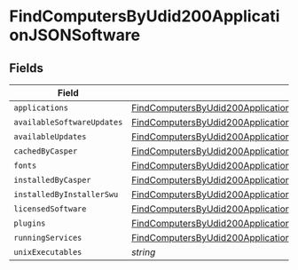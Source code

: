 # FindComputersByUdid200ApplicationJSONSoftware


## Fields

| Field                                                                                                                                                                       | Type                                                                                                                                                                        | Required                                                                                                                                                                    | Description                                                                                                                                                                 |
| --------------------------------------------------------------------------------------------------------------------------------------------------------------------------- | --------------------------------------------------------------------------------------------------------------------------------------------------------------------------- | --------------------------------------------------------------------------------------------------------------------------------------------------------------------------- | --------------------------------------------------------------------------------------------------------------------------------------------------------------------------- |
| `applications`                                                                                                                                                              | [FindComputersByUdid200ApplicationJSONSoftwareApplications](../../models/operations/findcomputersbyudid200applicationjsonsoftwareapplications.md)[]                         | :heavy_minus_sign:                                                                                                                                                          | N/A                                                                                                                                                                         |
| `availableSoftwareUpdates`                                                                                                                                                  | [FindComputersByUdid200ApplicationJSONSoftwareAvailableSoftwareUpdates](../../models/operations/findcomputersbyudid200applicationjsonsoftwareavailablesoftwareupdates.md)[] | :heavy_minus_sign:                                                                                                                                                          | N/A                                                                                                                                                                         |
| `availableUpdates`                                                                                                                                                          | [FindComputersByUdid200ApplicationJSONSoftwareAvailableUpdates](../../models/operations/findcomputersbyudid200applicationjsonsoftwareavailableupdates.md)[]                 | :heavy_minus_sign:                                                                                                                                                          | N/A                                                                                                                                                                         |
| `cachedByCasper`                                                                                                                                                            | [FindComputersByUdid200ApplicationJSONSoftwareCachedByCasper](../../models/operations/findcomputersbyudid200applicationjsonsoftwarecachedbycasper.md)[]                     | :heavy_minus_sign:                                                                                                                                                          | N/A                                                                                                                                                                         |
| `fonts`                                                                                                                                                                     | [FindComputersByUdid200ApplicationJSONSoftwareFonts](../../models/operations/findcomputersbyudid200applicationjsonsoftwarefonts.md)[]                                       | :heavy_minus_sign:                                                                                                                                                          | N/A                                                                                                                                                                         |
| `installedByCasper`                                                                                                                                                         | [FindComputersByUdid200ApplicationJSONSoftwareInstalledByCasper](../../models/operations/findcomputersbyudid200applicationjsonsoftwareinstalledbycasper.md)[]               | :heavy_minus_sign:                                                                                                                                                          | N/A                                                                                                                                                                         |
| `installedByInstallerSwu`                                                                                                                                                   | [FindComputersByUdid200ApplicationJSONSoftwareInstalledByInstallerSwu](../../models/operations/findcomputersbyudid200applicationjsonsoftwareinstalledbyinstallerswu.md)[]   | :heavy_minus_sign:                                                                                                                                                          | N/A                                                                                                                                                                         |
| `licensedSoftware`                                                                                                                                                          | [FindComputersByUdid200ApplicationJSONSoftwareLicensedSoftware](../../models/operations/findcomputersbyudid200applicationjsonsoftwarelicensedsoftware.md)[]                 | :heavy_minus_sign:                                                                                                                                                          | N/A                                                                                                                                                                         |
| `plugins`                                                                                                                                                                   | [FindComputersByUdid200ApplicationJSONSoftwarePlugins](../../models/operations/findcomputersbyudid200applicationjsonsoftwareplugins.md)[]                                   | :heavy_minus_sign:                                                                                                                                                          | N/A                                                                                                                                                                         |
| `runningServices`                                                                                                                                                           | [FindComputersByUdid200ApplicationJSONSoftwareRunningServices](../../models/operations/findcomputersbyudid200applicationjsonsoftwarerunningservices.md)[]                   | :heavy_minus_sign:                                                                                                                                                          | N/A                                                                                                                                                                         |
| `unixExecutables`                                                                                                                                                           | *string*                                                                                                                                                                    | :heavy_minus_sign:                                                                                                                                                          | N/A                                                                                                                                                                         |